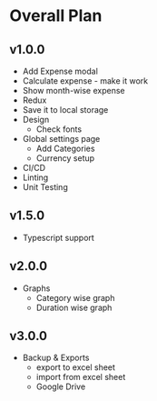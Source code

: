 # Overall Plan

## v1.0.0

- Add Expense modal
- Calculate expense - make it work
- Show month-wise expense
- Redux
- Save it to local storage
- Design
  - Check fonts
- Global settings page
  - Add Categories
  - Currency setup
- CI/CD
- Linting
- Unit Testing

## v1.5.0

- Typescript support

## v2.0.0

- Graphs
  - Category wise graph
  - Duration wise graph

## v3.0.0

- Backup & Exports
  - export to excel sheet
  - import from excel sheet
  - Google Drive
